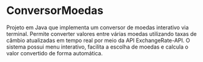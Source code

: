 # ConversorMoedas
Projeto em Java que implementa um conversor de moedas interativo via terminal. Permite converter valores entre várias moedas utilizando taxas de câmbio atualizadas em tempo real por meio da API ExchangeRate-API. O sistema possui menu interativo, facilita a escolha de moedas e calcula o valor convertido de forma automática. 
